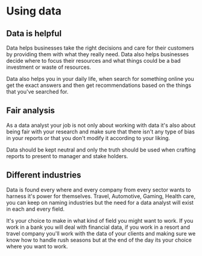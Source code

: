 # Using data

## Data is helpful
Data helps businesses take the right decisions and care for their customers by providing them with what they really need. Data also helps businesses decide where to focus their resources and what things could be a bad investment or waste of resources.

Data also helps you in your daily life, when search for something online you get the exact answers and then get recommendations based on the things that you've searched for.

## Fair analysis
As a data analyst your job is not only about working with data it's also about being fair with your research and make sure that there isn't any type of bias in your reports or that you don't modify it according to your liking.

Data should be kept neutral and only the truth should be used when crafting reports to present to manager and stake holders.

## Different industries
Data is found every where and every company from every sector wants to harness it's power for themselves. Travel, Automotive, Gaming, Health care, you can keep on naming industries but the need for a data analyst will exist in each and every field.

It's your choice to make in what kind of field you might want to work. If you work in a bank you will deal with financial data, if you work in a resort and travel company you'll work with the data of your clients and making sure we know how to handle rush seasons but at the end of the day its your choice where you want to work.
